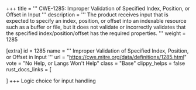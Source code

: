 +++
title = '''
CWE-1285: Improper Validation of Specified Index, Position, or Offset in Input
'''
description	= '''
The product receives input that is expected to specify an index, position, or offset into an indexable resource such as a buffer or file, but it does not validate or incorrectly validates that the specified index/position/offset has the required properties.
'''
weight = 1285

[extra]
id = 1285
name = '''
Improper Validation of Specified Index, Position, or Offset in Input
'''
url = "https://cwe.mitre.org/data/definitions/1285.html"
vote = "No Help, or Langs Won't Help"
class = "Base"
clippy_helps = false
rust_docs_links = [
	
]
+++
Logic choice for input handling